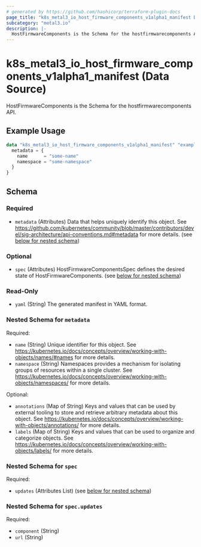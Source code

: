 ```yaml
---
# generated by https://github.com/hashicorp/terraform-plugin-docs
page_title: "k8s_metal3_io_host_firmware_components_v1alpha1_manifest Data Source - terraform-provider-k8s"
subcategory: "metal3.io"
description: |-
  HostFirmwareComponents is the Schema for the hostfirmwarecomponents API.
---
```


# k8s_metal3_io_host_firmware_components_v1alpha1_manifest (Data Source)

HostFirmwareComponents is the Schema for the hostfirmwarecomponents API.

## Example Usage

```terraform
data "k8s_metal3_io_host_firmware_components_v1alpha1_manifest" "example" {
  metadata = {
    name      = "some-name"
    namespace = "some-namespace"
  }
}
```

<!-- schema generated by tfplugindocs -->
## Schema

### Required

- `metadata` (Attributes) Data that helps uniquely identify this object. See https://github.com/kubernetes/community/blob/master/contributors/devel/sig-architecture/api-conventions.md#metadata for more details. (see [below for nested schema](#nestedatt--metadata))

### Optional

- `spec` (Attributes) HostFirmwareComponentsSpec defines the desired state of HostFirmwareComponents. (see [below for nested schema](#nestedatt--spec))

### Read-Only

- `yaml` (String) The generated manifest in YAML format.

<a id="nestedatt--metadata"></a>
### Nested Schema for `metadata`

Required:

- `name` (String) Unique identifier for this object. See https://kubernetes.io/docs/concepts/overview/working-with-objects/names/#names for more details.
- `namespace` (String) Namespaces provides a mechanism for isolating groups of resources within a single cluster. See https://kubernetes.io/docs/concepts/overview/working-with-objects/namespaces/ for more details.

Optional:

- `annotations` (Map of String) Keys and values that can be used by external tooling to store and retrieve arbitrary metadata about this object. See https://kubernetes.io/docs/concepts/overview/working-with-objects/annotations/ for more details.
- `labels` (Map of String) Keys and values that can be used to organize and categorize objects. See https://kubernetes.io/docs/concepts/overview/working-with-objects/labels/ for more details.


<a id="nestedatt--spec"></a>
### Nested Schema for `spec`

Required:

- `updates` (Attributes List) (see [below for nested schema](#nestedatt--spec--updates))

<a id="nestedatt--spec--updates"></a>
### Nested Schema for `spec.updates`

Required:

- `component` (String)
- `url` (String)

